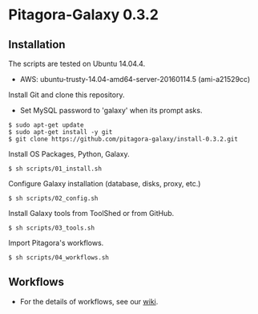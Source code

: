 # Pitagora-Galaxy 0.3.2

## Installation

The scripts are tested on Ubuntu 14.04.4.
* AWS: ubuntu-trusty-14.04-amd64-server-20160114.5 (ami-a21529cc)

Install Git and clone this repository.
* Set MySQL password to 'galaxy' when its prompt asks.
```
$ sudo apt-get update
$ sudo apt-get install -y git
$ git clone https://github.com/pitagora-galaxy/install-0.3.2.git
```

Install OS Packages, Python, Galaxy.
```
$ sh scripts/01_install.sh
```

Configure Galaxy installation (database, disks, proxy, etc.)
```
$ sh scripts/02_config.sh
```

Install Galaxy tools from ToolShed or from GitHub.
```
$ sh scripts/03_tools.sh
```

Import Pitagora's workflows.
```
$ sh scripts/04_workflows.sh
```

## Workflows

* For the details of workflows, see our [wiki](http://wiki.pitagora-galaxy.org/wiki/index.php/Workflows).
